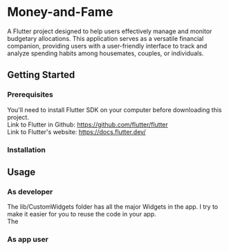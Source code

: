 # Money-and-Fame

A Flutter project designed to help users effectively manage and monitor budgetary allocations. This application serves as a versatile financial companion, providing users with a user-friendly interface to track and analyze spending habits among housemates, couples, or individuals.

## Getting Started
### Prerequisites
You'll need to install Flutter SDK on your computer before downloading this project.<br>
Link to Flutter in Github: https://github.com/flutter/flutter<br>
Link to Flutter's website: https://docs.flutter.dev/
### Installation
## Usage
### As developer
The lib/CustomWidgets folder has all the major Widgets in the app. I try to make it easier for you to reuse the code in your app.<br>
The
### As app user
